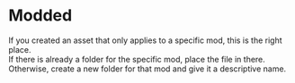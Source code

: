 # Modded
If you created an asset that only applies to a specific mod, this is the right place.  
If there is already a folder for the specific mod, place the file in there.
Otherwise, create a new folder for that mod and give it a descriptive name.
